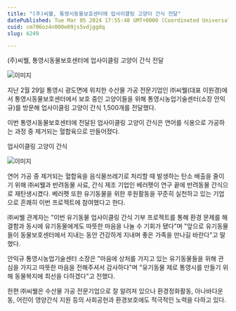```yaml
---
title: "(주)씨웰, 통영시동물보호센터에 업사이클링 고양이 간식 전달"
datePublished: Tue Mar 05 2024 17:55:48 GMT+0000 (Coordinated Universal Time)
cuid: cm706oz4n000e09js5vdjggdq
slug: 6249

---
```



(주)씨웰, 통영시동물보호센터에 업사이클링 고양이 간식 전달

![이미지](https://cdn.hashnode.com/res/hashnode/image/upload/v1739260325375/447878c9-f1b7-4fbe-8bfb-da407461ecc7.jpeg)

지난 2월 29일 통영시 광도면에 위치한 수산물 가공 전문기업인 ㈜씨웰(대표 이원경)에서 통영시동물보호센터에서 보호 중인 고양이들을 위해 통영시농업기술센터(소장 안익규)를 방문해 업사이클링 고양이 간식 1,500개를 전달했다.

이번 통영시동물보호센터에 전달된 업사이클링 고양이 간식은 연어를 식용으로 가공하는 과정 중 제거되는 혈합육으로 만들어졌다.

업사이클링 고양이 간식

![이미지](https://cdn.hashnode.com/res/hashnode/image/upload/v1739260327641/2ef8e90d-f0dc-44ac-8208-af65e0e4d2ff.jpeg)

연어 가공 중 제거되는 혈합육을 음식물쓰레기로 처리할 때 발생하는 탄소 배출을 줄이기 위해 ㈜씨웰과 반려동물 사료, 간식 제조 기업인 베러펫이 연구 끝에 반려동물 간식으로 재탄생시켰다. 베러펫 또한 유기동물을 위한 후원활동을 꾸준히 실천하고 있는 기업으로 흔쾌히 이번 프로젝트에 참여했다고 한다.

㈜씨웰 관계자는 "이번 유기동물 업사이클링 간식 기부 프로젝트를 통해 환경 문제를 해결함과 동시에 유기동물에게도 따뜻한 마음을 나눌 수 기회가 됐다"며 "앞으로 유기동물들이 동물보호센터에서 지내는 동안 건강하게 지내며 좋은 가족을 만나길 바란다"고 말했다.

안익규 통영시농업기술센터 소장은 "마음에 상처를 가지고 있는 유기동물들을 위해 관심을 가지고 따뜻한 마음을 전해주셔서 감사하다"며 "유기동물 제로 통영시를 만들기 위해 동물복지에 최선을 다하겠다"고 전했다.

한편 ㈜씨웰은 수산물 가공 전문기업으로 잘 알려져 있으나 환경정화활동, 아나바다운동, 어린이 영양간식 지원 등의 사회공헌과 환경보호에도 적극적인 노력을 다하고 있다.